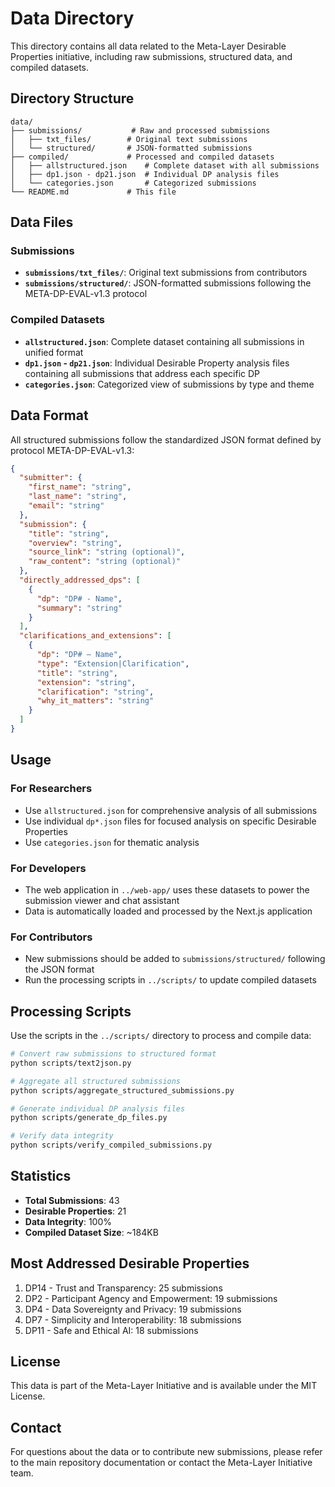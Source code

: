 # Data Directory

This directory contains all data related to the Meta-Layer Desirable Properties initiative, including raw submissions, structured data, and compiled datasets.

## Directory Structure

```
data/
├── submissions/           # Raw and processed submissions
│   ├── txt_files/        # Original text submissions
│   └── structured/       # JSON-formatted submissions
├── compiled/             # Processed and compiled datasets
│   ├── allstructured.json    # Complete dataset with all submissions
│   ├── dp1.json - dp21.json  # Individual DP analysis files
│   └── categories.json       # Categorized submissions
└── README.md             # This file
```

## Data Files

### Submissions

- **`submissions/txt_files/`**: Original text submissions from contributors
- **`submissions/structured/`**: JSON-formatted submissions following the META-DP-EVAL-v1.3 protocol

### Compiled Datasets

- **`allstructured.json`**: Complete dataset containing all submissions in unified format
- **`dp1.json` - `dp21.json`**: Individual Desirable Property analysis files containing all submissions that address each specific DP
- **`categories.json`**: Categorized view of submissions by type and theme

## Data Format

All structured submissions follow the standardized JSON format defined by protocol META-DP-EVAL-v1.3:

```json
{
  "submitter": {
    "first_name": "string",
    "last_name": "string", 
    "email": "string"
  },
  "submission": {
    "title": "string",
    "overview": "string",
    "source_link": "string (optional)",
    "raw_content": "string (optional)"
  },
  "directly_addressed_dps": [
    {
      "dp": "DP# - Name",
      "summary": "string"
    }
  ],
  "clarifications_and_extensions": [
    {
      "dp": "DP# – Name",
      "type": "Extension|Clarification",
      "title": "string",
      "extension": "string",
      "clarification": "string",
      "why_it_matters": "string"
    }
  ]
}
```

## Usage

### For Researchers
- Use `allstructured.json` for comprehensive analysis of all submissions
- Use individual `dp*.json` files for focused analysis on specific Desirable Properties
- Use `categories.json` for thematic analysis

### For Developers
- The web application in `../web-app/` uses these datasets to power the submission viewer and chat assistant
- Data is automatically loaded and processed by the Next.js application

### For Contributors
- New submissions should be added to `submissions/structured/` following the JSON format
- Run the processing scripts in `../scripts/` to update compiled datasets

## Processing Scripts

Use the scripts in the `../scripts/` directory to process and compile data:

```bash
# Convert raw submissions to structured format
python scripts/text2json.py

# Aggregate all structured submissions
python scripts/aggregate_structured_submissions.py

# Generate individual DP analysis files
python scripts/generate_dp_files.py

# Verify data integrity
python scripts/verify_compiled_submissions.py
```

## Statistics

- **Total Submissions**: 43
- **Desirable Properties**: 21
- **Data Integrity**: 100%
- **Compiled Dataset Size**: ~184KB

## Most Addressed Desirable Properties

1. DP14 - Trust and Transparency: 25 submissions
2. DP2 - Participant Agency and Empowerment: 19 submissions
3. DP4 - Data Sovereignty and Privacy: 19 submissions
4. DP7 - Simplicity and Interoperability: 18 submissions
5. DP11 - Safe and Ethical AI: 18 submissions

## License

This data is part of the Meta-Layer Initiative and is available under the MIT License.

## Contact

For questions about the data or to contribute new submissions, please refer to the main repository documentation or contact the Meta-Layer Initiative team. 